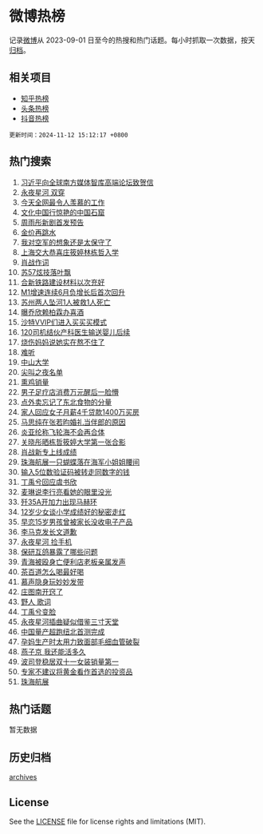 # 微博热榜

记录[微博](https://www.weibo.com)从 2023-09-01 日至今的热搜和热门话题。每小时抓取一次数据，按天[归档](archives)。

## 相关项目

- [知乎热榜](https://github.com/hotarchive/zhihu)
- [头条热榜](https://github.com/hotarchive/toutiao)
- [抖音热榜](https://github.com/hotarchive/douyin)


`更新时间：2024-11-12 15:12:17 +0800`

## 热门搜索

1. [习近平向全球南方媒体智库高端论坛致贺信](https://m.weibo.cn/search?containerid=100103type%3D1%26t%3D10%26q%3D%23%E4%B9%A0%E8%BF%91%E5%B9%B3%E5%90%91%E5%85%A8%E7%90%83%E5%8D%97%E6%96%B9%E5%AA%92%E4%BD%93%E6%99%BA%E5%BA%93%E9%AB%98%E7%AB%AF%E8%AE%BA%E5%9D%9B%E8%87%B4%E8%B4%BA%E4%BF%A1%23&stream_entry_id=51&isnewpage=1&extparam=seat%3D1%26q%3D%2523%25E4%25B9%25A0%25E8%25BF%2591%25E5%25B9%25B3%25E5%2590%2591%25E5%2585%25A8%25E7%2590%2583%25E5%258D%2597%25E6%2596%25B9%25E5%25AA%2592%25E4%25BD%2593%25E6%2599%25BA%25E5%25BA%2593%25E9%25AB%2598%25E7%25AB%25AF%25E8%25AE%25BA%25E5%259D%259B%25E8%2587%25B4%25E8%25B4%25BA%25E4%25BF%25A1%2523%26cate%3D10103%26dgr%3D0%26pos%3D0%26filter_type%3Drealtimehot%26stream_entry_id%3D51%26c_type%3D51%26display_time%3D1731395536%26pre_seqid%3D17313955363060191147277)
1. [永夜星河 双穿](https://m.weibo.cn/search?containerid=100103type%3D1%26t%3D10%26q%3D%E6%B0%B8%E5%A4%9C%E6%98%9F%E6%B2%B3+%E5%8F%8C%E7%A9%BF&stream_entry_id=31&isnewpage=1&extparam=seat%3D1%26realpos%3D1%26dgr%3D0%26filter_type%3Drealtimehot%26c_type%3D31%26flag%3D2%26cate%3D5001%26band_rank%3D1%26lcate%3D5001%26q%3D%25E6%25B0%25B8%25E5%25A4%259C%25E6%2598%259F%25E6%25B2%25B3%2520%25E5%258F%258C%25E7%25A9%25BF%26stream_entry_id%3D31%26pos%3D0%26display_time%3D1731395536%26pre_seqid%3D17313955363060191147277)
1. [今天全网最令人羡慕的工作](https://m.weibo.cn/search?containerid=100103type%3D1%26t%3D10%26q%3D%23%E4%BB%8A%E5%A4%A9%E5%85%A8%E7%BD%91%E6%9C%80%E4%BB%A4%E4%BA%BA%E7%BE%A1%E6%85%95%E7%9A%84%E5%B7%A5%E4%BD%9C%23&stream_entry_id=31&isnewpage=1&extparam=seat%3D1%26realpos%3D2%26dgr%3D0%26filter_type%3Drealtimehot%26c_type%3D31%26flag%3D0%26cate%3D5001%26band_rank%3D2%26lcate%3D5001%26q%3D%2523%25E4%25BB%258A%25E5%25A4%25A9%25E5%2585%25A8%25E7%25BD%2591%25E6%259C%2580%25E4%25BB%25A4%25E4%25BA%25BA%25E7%25BE%25A1%25E6%2585%2595%25E7%259A%2584%25E5%25B7%25A5%25E4%25BD%259C%2523%26stream_entry_id%3D31%26pos%3D1%26display_time%3D1731395536%26pre_seqid%3D17313955363060191147277)
1. [文化中国行惊艳的中国石窟](https://m.weibo.cn/search?containerid=100103type%3D1%26t%3D10%26q%3D%23%E6%96%87%E5%8C%96%E4%B8%AD%E5%9B%BD%E8%A1%8C%E6%83%8A%E8%89%B3%E7%9A%84%E4%B8%AD%E5%9B%BD%E7%9F%B3%E7%AA%9F%23&stream_entry_id=31&isnewpage=1&extparam=seat%3D1%26realpos%3D3%26dgr%3D0%26filter_type%3Drealtimehot%26c_type%3D31%26flag%3D0%26cate%3D5001%26band_rank%3D3%26lcate%3D5001%26q%3D%2523%25E6%2596%2587%25E5%258C%2596%25E4%25B8%25AD%25E5%259B%25BD%25E8%25A1%258C%25E6%2583%258A%25E8%2589%25B3%25E7%259A%2584%25E4%25B8%25AD%25E5%259B%25BD%25E7%259F%25B3%25E7%25AA%259F%2523%26stream_entry_id%3D31%26pos%3D2%26display_time%3D1731395536%26pre_seqid%3D17313955363060191147277)
1. [周雨彤新剧首发预告](https://m.weibo.cn/search?containerid=100103type%3D1%26t%3D10%26q%3D%E5%91%A8%E9%9B%A8%E5%BD%A4%E6%96%B0%E5%89%A7%E9%A6%96%E5%8F%91%E9%A2%84%E5%91%8A&stream_entry_id=31&isnewpage=1&extparam=seat%3D1%26realpos%3D4%26dgr%3D0%26filter_type%3Drealtimehot%26c_type%3D31%26flag%3D1%26cate%3D5001%26band_rank%3D4%26lcate%3D5001%26q%3D%25E5%2591%25A8%25E9%259B%25A8%25E5%25BD%25A4%25E6%2596%25B0%25E5%2589%25A7%25E9%25A6%2596%25E5%258F%2591%25E9%25A2%2584%25E5%2591%258A%26stream_entry_id%3D31%26pos%3D3%26display_time%3D1731395536%26pre_seqid%3D17313955363060191147277)
1. [金价再跳水](https://m.weibo.cn/search?containerid=100103type%3D1%26t%3D10%26q%3D%23%E9%87%91%E4%BB%B7%E5%86%8D%E8%B7%B3%E6%B0%B4%23&stream_entry_id=31&isnewpage=1&extparam=seat%3D1%26realpos%3D5%26dgr%3D0%26filter_type%3Drealtimehot%26c_type%3D31%26flag%3D0%26cate%3D5001%26band_rank%3D5%26lcate%3D5001%26q%3D%2523%25E9%2587%2591%25E4%25BB%25B7%25E5%2586%258D%25E8%25B7%25B3%25E6%25B0%25B4%2523%26stream_entry_id%3D31%26pos%3D4%26display_time%3D1731395536%26pre_seqid%3D17313955363060191147277)
1. [我对空军的想象还是太保守了](https://m.weibo.cn/search?containerid=100103type%3D1%26t%3D10%26q%3D%23%E6%88%91%E5%AF%B9%E7%A9%BA%E5%86%9B%E7%9A%84%E6%83%B3%E8%B1%A1%E8%BF%98%E6%98%AF%E5%A4%AA%E4%BF%9D%E5%AE%88%E4%BA%86%23&stream_entry_id=31&isnewpage=1&extparam=seat%3D1%26realpos%3D6%26dgr%3D0%26filter_type%3Drealtimehot%26c_type%3D31%26flag%3D1%26cate%3D5001%26band_rank%3D6%26lcate%3D5001%26q%3D%2523%25E6%2588%2591%25E5%25AF%25B9%25E7%25A9%25BA%25E5%2586%259B%25E7%259A%2584%25E6%2583%25B3%25E8%25B1%25A1%25E8%25BF%2598%25E6%2598%25AF%25E5%25A4%25AA%25E4%25BF%259D%25E5%25AE%2588%25E4%25BA%2586%2523%26stream_entry_id%3D31%26pos%3D5%26display_time%3D1731395536%26pre_seqid%3D17313955363060191147277)
1. [上海交大恭喜庄筱婷林栋哲入学](https://m.weibo.cn/search?containerid=100103type%3D1%26t%3D10%26q%3D%E4%B8%8A%E6%B5%B7%E4%BA%A4%E5%A4%A7%E6%81%AD%E5%96%9C%E5%BA%84%E7%AD%B1%E5%A9%B7%E6%9E%97%E6%A0%8B%E5%93%B2%E5%85%A5%E5%AD%A6&stream_entry_id=31&isnewpage=1&extparam=seat%3D1%26realpos%3D7%26dgr%3D0%26filter_type%3Drealtimehot%26c_type%3D31%26flag%3D2%26cate%3D5001%26band_rank%3D7%26lcate%3D5001%26q%3D%25E4%25B8%258A%25E6%25B5%25B7%25E4%25BA%25A4%25E5%25A4%25A7%25E6%2581%25AD%25E5%2596%259C%25E5%25BA%2584%25E7%25AD%25B1%25E5%25A9%25B7%25E6%259E%2597%25E6%25A0%258B%25E5%2593%25B2%25E5%2585%25A5%25E5%25AD%25A6%26stream_entry_id%3D31%26pos%3D6%26display_time%3D1731395536%26pre_seqid%3D17313955363060191147277)
1. [肖战作词](https://m.weibo.cn/search?containerid=100103type%3D1%26t%3D10%26q%3D%23%E8%82%96%E6%88%98%E4%BD%9C%E8%AF%8D%23&stream_entry_id=31&isnewpage=1&extparam=seat%3D1%26realpos%3D8%26dgr%3D0%26filter_type%3Drealtimehot%26c_type%3D31%26flag%3D16%26cate%3D5001%26band_rank%3D8%26lcate%3D5001%26q%3D%2523%25E8%2582%2596%25E6%2588%2598%25E4%25BD%259C%25E8%25AF%258D%2523%26stream_entry_id%3D31%26pos%3D7%26display_time%3D1731395536%26pre_seqid%3D17313955363060191147277)
1. [苏57炫技落叶飘](https://m.weibo.cn/search?containerid=100103type%3D1%26t%3D10%26q%3D%23%E8%8B%8F57%E7%82%AB%E6%8A%80%E8%90%BD%E5%8F%B6%E9%A3%98%23&stream_entry_id=31&isnewpage=1&extparam=seat%3D1%26realpos%3D9%26dgr%3D0%26filter_type%3Drealtimehot%26c_type%3D31%26flag%3D1%26cate%3D5001%26band_rank%3D9%26lcate%3D5001%26q%3D%2523%25E8%258B%258F57%25E7%2582%25AB%25E6%258A%2580%25E8%2590%25BD%25E5%258F%25B6%25E9%25A3%2598%2523%26stream_entry_id%3D31%26pos%3D8%26display_time%3D1731395536%26pre_seqid%3D17313955363060191147277)
1. [合新铁路建设材料以次充好](https://m.weibo.cn/search?containerid=100103type%3D1%26t%3D10%26q%3D%23%E5%90%88%E6%96%B0%E9%93%81%E8%B7%AF%E5%BB%BA%E8%AE%BE%E6%9D%90%E6%96%99%E4%BB%A5%E6%AC%A1%E5%85%85%E5%A5%BD%23&stream_entry_id=31&isnewpage=1&extparam=seat%3D1%26realpos%3D10%26dgr%3D0%26filter_type%3Drealtimehot%26c_type%3D31%26flag%3D1%26cate%3D5001%26band_rank%3D10%26lcate%3D5001%26q%3D%2523%25E5%2590%2588%25E6%2596%25B0%25E9%2593%2581%25E8%25B7%25AF%25E5%25BB%25BA%25E8%25AE%25BE%25E6%259D%2590%25E6%2596%2599%25E4%25BB%25A5%25E6%25AC%25A1%25E5%2585%2585%25E5%25A5%25BD%2523%26stream_entry_id%3D31%26pos%3D9%26display_time%3D1731395536%26pre_seqid%3D17313955363060191147277)
1. [M1增速连续6月负增长后首次回升](https://m.weibo.cn/search?containerid=100103type%3D1%26t%3D10%26q%3D%23M1%E5%A2%9E%E9%80%9F%E8%BF%9E%E7%BB%AD6%E6%9C%88%E8%B4%9F%E5%A2%9E%E9%95%BF%E5%90%8E%E9%A6%96%E6%AC%A1%E5%9B%9E%E5%8D%87%23&stream_entry_id=31&isnewpage=1&extparam=seat%3D1%26realpos%3D11%26dgr%3D0%26filter_type%3Drealtimehot%26c_type%3D31%26flag%3D1%26cate%3D5001%26band_rank%3D11%26lcate%3D5001%26q%3D%2523M1%25E5%25A2%259E%25E9%2580%259F%25E8%25BF%259E%25E7%25BB%25AD6%25E6%259C%2588%25E8%25B4%259F%25E5%25A2%259E%25E9%2595%25BF%25E5%2590%258E%25E9%25A6%2596%25E6%25AC%25A1%25E5%259B%259E%25E5%258D%2587%2523%26stream_entry_id%3D31%26pos%3D10%26display_time%3D1731395536%26pre_seqid%3D17313955363060191147277)
1. [苏州两人坠河1人被救1人死亡](https://m.weibo.cn/search?containerid=100103type%3D1%26t%3D10%26q%3D%23%E8%8B%8F%E5%B7%9E%E4%B8%A4%E4%BA%BA%E5%9D%A0%E6%B2%B31%E4%BA%BA%E8%A2%AB%E6%95%911%E4%BA%BA%E6%AD%BB%E4%BA%A1%23&stream_entry_id=31&isnewpage=1&extparam=seat%3D1%26realpos%3D12%26dgr%3D0%26filter_type%3Drealtimehot%26c_type%3D31%26flag%3D1%26cate%3D5001%26band_rank%3D12%26lcate%3D5001%26q%3D%2523%25E8%258B%258F%25E5%25B7%259E%25E4%25B8%25A4%25E4%25BA%25BA%25E5%259D%25A0%25E6%25B2%25B31%25E4%25BA%25BA%25E8%25A2%25AB%25E6%2595%25911%25E4%25BA%25BA%25E6%25AD%25BB%25E4%25BA%25A1%2523%26stream_entry_id%3D31%26pos%3D11%26display_time%3D1731395536%26pre_seqid%3D17313955363060191147277)
1. [曝乔欣赖柏霖办喜酒](https://m.weibo.cn/search?containerid=100103type%3D1%26t%3D10%26q%3D%23%E6%9B%9D%E4%B9%94%E6%AC%A3%E8%B5%96%E6%9F%8F%E9%9C%96%E5%8A%9E%E5%96%9C%E9%85%92%23&stream_entry_id=31&isnewpage=1&extparam=seat%3D1%26realpos%3D13%26dgr%3D0%26filter_type%3Drealtimehot%26c_type%3D31%26flag%3D1%26cate%3D5001%26band_rank%3D13%26lcate%3D5001%26q%3D%2523%25E6%259B%259D%25E4%25B9%2594%25E6%25AC%25A3%25E8%25B5%2596%25E6%259F%258F%25E9%259C%2596%25E5%258A%259E%25E5%2596%259C%25E9%2585%2592%2523%26stream_entry_id%3D31%26pos%3D12%26display_time%3D1731395536%26pre_seqid%3D17313955363060191147277)
1. [沙特VVIP们进入买买买模式](https://m.weibo.cn/search?containerid=100103type%3D1%26t%3D10%26q%3D%23%E6%B2%99%E7%89%B9VVIP%E4%BB%AC%E8%BF%9B%E5%85%A5%E4%B9%B0%E4%B9%B0%E4%B9%B0%E6%A8%A1%E5%BC%8F%23&stream_entry_id=31&isnewpage=1&extparam=seat%3D1%26realpos%3D14%26dgr%3D0%26filter_type%3Drealtimehot%26c_type%3D31%26flag%3D1%26cate%3D5001%26band_rank%3D14%26lcate%3D5001%26q%3D%2523%25E6%25B2%2599%25E7%2589%25B9VVIP%25E4%25BB%25AC%25E8%25BF%259B%25E5%2585%25A5%25E4%25B9%25B0%25E4%25B9%25B0%25E4%25B9%25B0%25E6%25A8%25A1%25E5%25BC%258F%2523%26stream_entry_id%3D31%26pos%3D13%26display_time%3D1731395536%26pre_seqid%3D17313955363060191147277)
1. [120司机结伙产科医生输送婴儿后续](https://m.weibo.cn/search?containerid=100103type%3D1%26t%3D10%26q%3D%23120%E5%8F%B8%E6%9C%BA%E7%BB%93%E4%BC%99%E4%BA%A7%E7%A7%91%E5%8C%BB%E7%94%9F%E8%BE%93%E9%80%81%E5%A9%B4%E5%84%BF%E5%90%8E%E7%BB%AD%23&stream_entry_id=31&isnewpage=1&extparam=seat%3D1%26realpos%3D15%26dgr%3D0%26filter_type%3Drealtimehot%26c_type%3D31%26flag%3D1%26cate%3D5001%26band_rank%3D15%26lcate%3D5001%26q%3D%2523120%25E5%258F%25B8%25E6%259C%25BA%25E7%25BB%2593%25E4%25BC%2599%25E4%25BA%25A7%25E7%25A7%2591%25E5%258C%25BB%25E7%2594%259F%25E8%25BE%2593%25E9%2580%2581%25E5%25A9%25B4%25E5%2584%25BF%25E5%2590%258E%25E7%25BB%25AD%2523%26stream_entry_id%3D31%26pos%3D14%26display_time%3D1731395536%26pre_seqid%3D17313955363060191147277)
1. [烧伤妈妈说她实在熬不住了](https://m.weibo.cn/search?containerid=100103type%3D1%26t%3D10%26q%3D%23%E7%83%A7%E4%BC%A4%E5%A6%88%E5%A6%88%E8%AF%B4%E5%A5%B9%E5%AE%9E%E5%9C%A8%E7%86%AC%E4%B8%8D%E4%BD%8F%E4%BA%86%23&stream_entry_id=31&isnewpage=1&extparam=seat%3D1%26realpos%3D16%26dgr%3D0%26filter_type%3Drealtimehot%26c_type%3D31%26flag%3D2%26cate%3D5001%26band_rank%3D16%26lcate%3D5001%26q%3D%2523%25E7%2583%25A7%25E4%25BC%25A4%25E5%25A6%2588%25E5%25A6%2588%25E8%25AF%25B4%25E5%25A5%25B9%25E5%25AE%259E%25E5%259C%25A8%25E7%2586%25AC%25E4%25B8%258D%25E4%25BD%258F%25E4%25BA%2586%2523%26stream_entry_id%3D31%26pos%3D15%26display_time%3D1731395536%26pre_seqid%3D17313955363060191147277)
1. [难听](https://m.weibo.cn/search?containerid=100103type%3D1%26t%3D10%26q%3D%E9%9A%BE%E5%90%AC&stream_entry_id=31&isnewpage=1&extparam=seat%3D1%26realpos%3D17%26dgr%3D0%26filter_type%3Drealtimehot%26c_type%3D31%26flag%3D2%26cate%3D5001%26band_rank%3D17%26lcate%3D5001%26q%3D%25E9%259A%25BE%25E5%2590%25AC%26stream_entry_id%3D31%26pos%3D16%26display_time%3D1731395536%26pre_seqid%3D17313955363060191147277)
1. [中山大学](https://m.weibo.cn/search?containerid=100103type%3D1%26t%3D10%26q%3D%E4%B8%AD%E5%B1%B1%E5%A4%A7%E5%AD%A6&stream_entry_id=31&isnewpage=1&extparam=seat%3D1%26realpos%3D18%26dgr%3D0%26filter_type%3Drealtimehot%26c_type%3D31%26flag%3D1%26cate%3D5001%26band_rank%3D18%26lcate%3D5001%26q%3D%25E4%25B8%25AD%25E5%25B1%25B1%25E5%25A4%25A7%25E5%25AD%25A6%26stream_entry_id%3D31%26pos%3D17%26display_time%3D1731395536%26pre_seqid%3D17313955363060191147277)
1. [尖叫之夜名单](https://m.weibo.cn/search?containerid=100103type%3D1%26t%3D10%26q%3D%E5%B0%96%E5%8F%AB%E4%B9%8B%E5%A4%9C%E5%90%8D%E5%8D%95&stream_entry_id=31&isnewpage=1&extparam=seat%3D1%26realpos%3D19%26dgr%3D0%26filter_type%3Drealtimehot%26c_type%3D31%26flag%3D1%26cate%3D5001%26band_rank%3D19%26lcate%3D5001%26q%3D%25E5%25B0%2596%25E5%258F%25AB%25E4%25B9%258B%25E5%25A4%259C%25E5%2590%258D%25E5%258D%2595%26stream_entry_id%3D31%26pos%3D18%26display_time%3D1731395536%26pre_seqid%3D17313955363060191147277)
1. [熏鸡销量](https://m.weibo.cn/search?containerid=100103type%3D1%26t%3D10%26q%3D%E7%86%8F%E9%B8%A1%E9%94%80%E9%87%8F&stream_entry_id=31&isnewpage=1&extparam=seat%3D1%26realpos%3D20%26dgr%3D0%26filter_type%3Drealtimehot%26c_type%3D31%26flag%3D0%26cate%3D5001%26band_rank%3D20%26lcate%3D5001%26q%3D%25E7%2586%258F%25E9%25B8%25A1%25E9%2594%2580%25E9%2587%258F%26stream_entry_id%3D31%26pos%3D19%26display_time%3D1731395536%26pre_seqid%3D17313955363060191147277)
1. [男子足疗店消费万元醒后一脸懵](https://m.weibo.cn/search?containerid=100103type%3D1%26t%3D10%26q%3D%23%E7%94%B7%E5%AD%90%E8%B6%B3%E7%96%97%E5%BA%97%E6%B6%88%E8%B4%B9%E4%B8%87%E5%85%83%E9%86%92%E5%90%8E%E4%B8%80%E8%84%B8%E6%87%B5%23&stream_entry_id=31&isnewpage=1&extparam=seat%3D1%26realpos%3D21%26dgr%3D0%26filter_type%3Drealtimehot%26c_type%3D31%26flag%3D1%26cate%3D5001%26band_rank%3D21%26lcate%3D5001%26q%3D%2523%25E7%2594%25B7%25E5%25AD%2590%25E8%25B6%25B3%25E7%2596%2597%25E5%25BA%2597%25E6%25B6%2588%25E8%25B4%25B9%25E4%25B8%2587%25E5%2585%2583%25E9%2586%2592%25E5%2590%258E%25E4%25B8%2580%25E8%2584%25B8%25E6%2587%25B5%2523%26stream_entry_id%3D31%26pos%3D20%26display_time%3D1731395536%26pre_seqid%3D17313955363060191147277)
1. [点外卖忘记了东北食物的分量](https://m.weibo.cn/search?containerid=100103type%3D1%26t%3D10%26q%3D%E7%82%B9%E5%A4%96%E5%8D%96%E5%BF%98%E8%AE%B0%E4%BA%86%E4%B8%9C%E5%8C%97%E9%A3%9F%E7%89%A9%E7%9A%84%E5%88%86%E9%87%8F&stream_entry_id=31&isnewpage=1&extparam=seat%3D1%26realpos%3D22%26dgr%3D0%26filter_type%3Drealtimehot%26c_type%3D31%26flag%3D0%26cate%3D5001%26band_rank%3D22%26lcate%3D5001%26q%3D%25E7%2582%25B9%25E5%25A4%2596%25E5%258D%2596%25E5%25BF%2598%25E8%25AE%25B0%25E4%25BA%2586%25E4%25B8%259C%25E5%258C%2597%25E9%25A3%259F%25E7%2589%25A9%25E7%259A%2584%25E5%2588%2586%25E9%2587%258F%26stream_entry_id%3D31%26pos%3D21%26display_time%3D1731395536%26pre_seqid%3D17313955363060191147277)
1. [家人回应女子月薪4千贷款1400万买房](https://m.weibo.cn/search?containerid=100103type%3D1%26t%3D10%26q%3D%23%E5%AE%B6%E4%BA%BA%E5%9B%9E%E5%BA%94%E5%A5%B3%E5%AD%90%E6%9C%88%E8%96%AA4%E5%8D%83%E8%B4%B7%E6%AC%BE1400%E4%B8%87%E4%B9%B0%E6%88%BF%23&stream_entry_id=31&isnewpage=1&extparam=seat%3D1%26realpos%3D23%26dgr%3D0%26filter_type%3Drealtimehot%26c_type%3D31%26flag%3D0%26cate%3D5001%26band_rank%3D23%26lcate%3D5001%26q%3D%2523%25E5%25AE%25B6%25E4%25BA%25BA%25E5%259B%259E%25E5%25BA%2594%25E5%25A5%25B3%25E5%25AD%2590%25E6%259C%2588%25E8%2596%25AA4%25E5%258D%2583%25E8%25B4%25B7%25E6%25AC%25BE1400%25E4%25B8%2587%25E4%25B9%25B0%25E6%2588%25BF%2523%26stream_entry_id%3D31%26pos%3D22%26display_time%3D1731395536%26pre_seqid%3D17313955363060191147277)
1. [马思纯在张若昀婚礼当伴郎的原因](https://m.weibo.cn/search?containerid=100103type%3D1%26t%3D10%26q%3D%E9%A9%AC%E6%80%9D%E7%BA%AF%E5%9C%A8%E5%BC%A0%E8%8B%A5%E6%98%80%E5%A9%9A%E7%A4%BC%E5%BD%93%E4%BC%B4%E9%83%8E%E7%9A%84%E5%8E%9F%E5%9B%A0&stream_entry_id=31&isnewpage=1&extparam=seat%3D1%26realpos%3D24%26dgr%3D0%26filter_type%3Drealtimehot%26c_type%3D31%26flag%3D2%26cate%3D5001%26band_rank%3D24%26lcate%3D5001%26q%3D%25E9%25A9%25AC%25E6%2580%259D%25E7%25BA%25AF%25E5%259C%25A8%25E5%25BC%25A0%25E8%258B%25A5%25E6%2598%2580%25E5%25A9%259A%25E7%25A4%25BC%25E5%25BD%2593%25E4%25BC%25B4%25E9%2583%258E%25E7%259A%2584%25E5%258E%259F%25E5%259B%25A0%26stream_entry_id%3D31%26pos%3D23%26display_time%3D1731395536%26pre_seqid%3D17313955363060191147277)
1. [炎亚纶称飞轮海不会再合体](https://m.weibo.cn/search?containerid=100103type%3D1%26t%3D10%26q%3D%23%E7%82%8E%E4%BA%9A%E7%BA%B6%E7%A7%B0%E9%A3%9E%E8%BD%AE%E6%B5%B7%E4%B8%8D%E4%BC%9A%E5%86%8D%E5%90%88%E4%BD%93%23&stream_entry_id=31&isnewpage=1&extparam=seat%3D1%26realpos%3D25%26dgr%3D0%26filter_type%3Drealtimehot%26c_type%3D31%26flag%3D0%26cate%3D5001%26band_rank%3D25%26lcate%3D5001%26q%3D%2523%25E7%2582%258E%25E4%25BA%259A%25E7%25BA%25B6%25E7%25A7%25B0%25E9%25A3%259E%25E8%25BD%25AE%25E6%25B5%25B7%25E4%25B8%258D%25E4%25BC%259A%25E5%2586%258D%25E5%2590%2588%25E4%25BD%2593%2523%26stream_entry_id%3D31%26pos%3D24%26display_time%3D1731395536%26pre_seqid%3D17313955363060191147277)
1. [关晓彤晒栋哲筱婷大学第一张合影](https://m.weibo.cn/search?containerid=100103type%3D1%26t%3D10%26q%3D%23%E5%85%B3%E6%99%93%E5%BD%A4%E6%99%92%E6%A0%8B%E5%93%B2%E7%AD%B1%E5%A9%B7%E5%A4%A7%E5%AD%A6%E7%AC%AC%E4%B8%80%E5%BC%A0%E5%90%88%E5%BD%B1%23&stream_entry_id=31&isnewpage=1&extparam=seat%3D1%26realpos%3D26%26dgr%3D0%26filter_type%3Drealtimehot%26c_type%3D31%26flag%3D1%26cate%3D5001%26band_rank%3D26%26lcate%3D5001%26q%3D%2523%25E5%2585%25B3%25E6%2599%2593%25E5%25BD%25A4%25E6%2599%2592%25E6%25A0%258B%25E5%2593%25B2%25E7%25AD%25B1%25E5%25A9%25B7%25E5%25A4%25A7%25E5%25AD%25A6%25E7%25AC%25AC%25E4%25B8%2580%25E5%25BC%25A0%25E5%2590%2588%25E5%25BD%25B1%2523%26stream_entry_id%3D31%26pos%3D25%26display_time%3D1731395536%26pre_seqid%3D17313955363060191147277)
1. [肖战新专上线成绩](https://m.weibo.cn/search?containerid=100103type%3D1%26t%3D10%26q%3D%23%E8%82%96%E6%88%98%E6%96%B0%E4%B8%93%E4%B8%8A%E7%BA%BF%E6%88%90%E7%BB%A9%23&stream_entry_id=31&isnewpage=1&extparam=seat%3D1%26realpos%3D27%26dgr%3D0%26filter_type%3Drealtimehot%26c_type%3D31%26flag%3D1%26cate%3D5001%26band_rank%3D27%26lcate%3D5001%26q%3D%2523%25E8%2582%2596%25E6%2588%2598%25E6%2596%25B0%25E4%25B8%2593%25E4%25B8%258A%25E7%25BA%25BF%25E6%2588%2590%25E7%25BB%25A9%2523%26stream_entry_id%3D31%26pos%3D26%26display_time%3D1731395536%26pre_seqid%3D17313955363060191147277)
1. [珠海航展一只蝴蝶落在海军小姐姐腰间](https://m.weibo.cn/search?containerid=100103type%3D1%26t%3D10%26q%3D%23%E7%8F%A0%E6%B5%B7%E8%88%AA%E5%B1%95%E4%B8%80%E5%8F%AA%E8%9D%B4%E8%9D%B6%E8%90%BD%E5%9C%A8%E6%B5%B7%E5%86%9B%E5%B0%8F%E5%A7%90%E5%A7%90%E8%85%B0%E9%97%B4%23&stream_entry_id=31&isnewpage=1&extparam=seat%3D1%26realpos%3D28%26dgr%3D0%26filter_type%3Drealtimehot%26c_type%3D31%26flag%3D0%26cate%3D5001%26band_rank%3D28%26lcate%3D5001%26q%3D%2523%25E7%258F%25A0%25E6%25B5%25B7%25E8%2588%25AA%25E5%25B1%2595%25E4%25B8%2580%25E5%258F%25AA%25E8%259D%25B4%25E8%259D%25B6%25E8%2590%25BD%25E5%259C%25A8%25E6%25B5%25B7%25E5%2586%259B%25E5%25B0%258F%25E5%25A7%2590%25E5%25A7%2590%25E8%2585%25B0%25E9%2597%25B4%2523%26stream_entry_id%3D31%26pos%3D27%26display_time%3D1731395536%26pre_seqid%3D17313955363060191147277)
1. [输入5位数验证码被转走同数字的钱](https://m.weibo.cn/search?containerid=100103type%3D1%26t%3D10%26q%3D%23%E8%BE%93%E5%85%A55%E4%BD%8D%E6%95%B0%E9%AA%8C%E8%AF%81%E7%A0%81%E8%A2%AB%E8%BD%AC%E8%B5%B0%E5%90%8C%E6%95%B0%E5%AD%97%E7%9A%84%E9%92%B1%23&stream_entry_id=31&isnewpage=1&extparam=seat%3D1%26realpos%3D29%26dgr%3D0%26filter_type%3Drealtimehot%26c_type%3D31%26flag%3D0%26cate%3D5001%26band_rank%3D29%26lcate%3D5001%26q%3D%2523%25E8%25BE%2593%25E5%2585%25A55%25E4%25BD%258D%25E6%2595%25B0%25E9%25AA%258C%25E8%25AF%2581%25E7%25A0%2581%25E8%25A2%25AB%25E8%25BD%25AC%25E8%25B5%25B0%25E5%2590%258C%25E6%2595%25B0%25E5%25AD%2597%25E7%259A%2584%25E9%2592%25B1%2523%26stream_entry_id%3D31%26pos%3D28%26display_time%3D1731395536%26pre_seqid%3D17313955363060191147277)
1. [丁禹兮回应虞书欣](https://m.weibo.cn/search?containerid=100103type%3D1%26t%3D10%26q%3D%23%E4%B8%81%E7%A6%B9%E5%85%AE%E5%9B%9E%E5%BA%94%E8%99%9E%E4%B9%A6%E6%AC%A3%23&stream_entry_id=31&isnewpage=1&extparam=seat%3D1%26realpos%3D30%26dgr%3D0%26filter_type%3Drealtimehot%26c_type%3D31%26flag%3D1%26cate%3D5001%26band_rank%3D30%26lcate%3D5001%26q%3D%2523%25E4%25B8%2581%25E7%25A6%25B9%25E5%2585%25AE%25E5%259B%259E%25E5%25BA%2594%25E8%2599%259E%25E4%25B9%25A6%25E6%25AC%25A3%2523%26stream_entry_id%3D31%26pos%3D29%26display_time%3D1731395536%26pre_seqid%3D17313955363060191147277)
1. [麦琳说李行亮看她的眼里没光](https://m.weibo.cn/search?containerid=100103type%3D1%26t%3D10%26q%3D%23%E9%BA%A6%E7%90%B3%E8%AF%B4%E6%9D%8E%E8%A1%8C%E4%BA%AE%E7%9C%8B%E5%A5%B9%E7%9A%84%E7%9C%BC%E9%87%8C%E6%B2%A1%E5%85%89%23&stream_entry_id=31&isnewpage=1&extparam=seat%3D1%26realpos%3D31%26dgr%3D0%26filter_type%3Drealtimehot%26c_type%3D31%26flag%3D1%26cate%3D5001%26band_rank%3D31%26lcate%3D5001%26q%3D%2523%25E9%25BA%25A6%25E7%2590%25B3%25E8%25AF%25B4%25E6%259D%258E%25E8%25A1%258C%25E4%25BA%25AE%25E7%259C%258B%25E5%25A5%25B9%25E7%259A%2584%25E7%259C%25BC%25E9%2587%258C%25E6%25B2%25A1%25E5%2585%2589%2523%26stream_entry_id%3D31%26pos%3D30%26display_time%3D1731395536%26pre_seqid%3D17313955363060191147277)
1. [歼35A开加力出现马赫环](https://m.weibo.cn/search?containerid=100103type%3D1%26t%3D10%26q%3D%23%E6%AD%BC35A%E5%BC%80%E5%8A%A0%E5%8A%9B%E5%87%BA%E7%8E%B0%E9%A9%AC%E8%B5%AB%E7%8E%AF%23&stream_entry_id=31&isnewpage=1&extparam=seat%3D1%26realpos%3D32%26dgr%3D0%26filter_type%3Drealtimehot%26c_type%3D31%26flag%3D0%26cate%3D5001%26band_rank%3D32%26lcate%3D5001%26q%3D%2523%25E6%25AD%25BC35A%25E5%25BC%2580%25E5%258A%25A0%25E5%258A%259B%25E5%2587%25BA%25E7%258E%25B0%25E9%25A9%25AC%25E8%25B5%25AB%25E7%258E%25AF%2523%26stream_entry_id%3D31%26pos%3D31%26display_time%3D1731395536%26pre_seqid%3D17313955363060191147277)
1. [12岁少女谈小学成绩好的秘密走红](https://m.weibo.cn/search?containerid=100103type%3D1%26t%3D10%26q%3D%2312%E5%B2%81%E5%B0%91%E5%A5%B3%E8%B0%88%E5%B0%8F%E5%AD%A6%E6%88%90%E7%BB%A9%E5%A5%BD%E7%9A%84%E7%A7%98%E5%AF%86%E8%B5%B0%E7%BA%A2%23&stream_entry_id=31&isnewpage=1&extparam=seat%3D1%26realpos%3D33%26dgr%3D0%26filter_type%3Drealtimehot%26c_type%3D31%26flag%3D0%26cate%3D5001%26band_rank%3D33%26lcate%3D5001%26q%3D%252312%25E5%25B2%2581%25E5%25B0%2591%25E5%25A5%25B3%25E8%25B0%2588%25E5%25B0%258F%25E5%25AD%25A6%25E6%2588%2590%25E7%25BB%25A9%25E5%25A5%25BD%25E7%259A%2584%25E7%25A7%2598%25E5%25AF%2586%25E8%25B5%25B0%25E7%25BA%25A2%2523%26stream_entry_id%3D31%26pos%3D32%26display_time%3D1731395536%26pre_seqid%3D17313955363060191147277)
1. [早恋15岁男孩曾被家长没收电子产品](https://m.weibo.cn/search?containerid=100103type%3D1%26t%3D10%26q%3D%23%E6%97%A9%E6%81%8B15%E5%B2%81%E7%94%B7%E5%AD%A9%E6%9B%BE%E8%A2%AB%E5%AE%B6%E9%95%BF%E6%B2%A1%E6%94%B6%E7%94%B5%E5%AD%90%E4%BA%A7%E5%93%81%23&stream_entry_id=31&isnewpage=1&extparam=seat%3D1%26realpos%3D34%26dgr%3D0%26filter_type%3Drealtimehot%26c_type%3D31%26flag%3D0%26cate%3D5001%26band_rank%3D34%26lcate%3D5001%26q%3D%2523%25E6%2597%25A9%25E6%2581%258B15%25E5%25B2%2581%25E7%2594%25B7%25E5%25AD%25A9%25E6%259B%25BE%25E8%25A2%25AB%25E5%25AE%25B6%25E9%2595%25BF%25E6%25B2%25A1%25E6%2594%25B6%25E7%2594%25B5%25E5%25AD%2590%25E4%25BA%25A7%25E5%2593%2581%2523%26stream_entry_id%3D31%26pos%3D33%26display_time%3D1731395536%26pre_seqid%3D17313955363060191147277)
1. [李马克发长文道歉](https://m.weibo.cn/search?containerid=100103type%3D1%26t%3D10%26q%3D%23%E6%9D%8E%E9%A9%AC%E5%85%8B%E5%8F%91%E9%95%BF%E6%96%87%E9%81%93%E6%AD%89%23&stream_entry_id=31&isnewpage=1&extparam=seat%3D1%26realpos%3D35%26dgr%3D0%26filter_type%3Drealtimehot%26c_type%3D31%26flag%3D0%26cate%3D5001%26band_rank%3D35%26lcate%3D5001%26q%3D%2523%25E6%259D%258E%25E9%25A9%25AC%25E5%2585%258B%25E5%258F%2591%25E9%2595%25BF%25E6%2596%2587%25E9%2581%2593%25E6%25AD%2589%2523%26stream_entry_id%3D31%26pos%3D34%26display_time%3D1731395536%26pre_seqid%3D17313955363060191147277)
1. [永夜星河 捡手机](https://m.weibo.cn/search?containerid=100103type%3D1%26t%3D10%26q%3D%E6%B0%B8%E5%A4%9C%E6%98%9F%E6%B2%B3+%E6%8D%A1%E6%89%8B%E6%9C%BA&stream_entry_id=31&isnewpage=1&extparam=seat%3D1%26realpos%3D36%26dgr%3D0%26filter_type%3Drealtimehot%26c_type%3D31%26flag%3D1%26cate%3D5001%26band_rank%3D36%26lcate%3D5001%26q%3D%25E6%25B0%25B8%25E5%25A4%259C%25E6%2598%259F%25E6%25B2%25B3%2520%25E6%258D%25A1%25E6%2589%258B%25E6%259C%25BA%26stream_entry_id%3D31%26pos%3D35%26display_time%3D1731395536%26pre_seqid%3D17313955363060191147277)
1. [保研互鸽暴露了哪些问题](https://m.weibo.cn/search?containerid=100103type%3D1%26t%3D10%26q%3D%23%E4%BF%9D%E7%A0%94%E4%BA%92%E9%B8%BD%E6%9A%B4%E9%9C%B2%E4%BA%86%E5%93%AA%E4%BA%9B%E9%97%AE%E9%A2%98%23&stream_entry_id=31&isnewpage=1&extparam=seat%3D1%26realpos%3D37%26dgr%3D0%26filter_type%3Drealtimehot%26c_type%3D31%26flag%3D1%26cate%3D5001%26band_rank%3D37%26lcate%3D5001%26q%3D%2523%25E4%25BF%259D%25E7%25A0%2594%25E4%25BA%2592%25E9%25B8%25BD%25E6%259A%25B4%25E9%259C%25B2%25E4%25BA%2586%25E5%2593%25AA%25E4%25BA%259B%25E9%2597%25AE%25E9%25A2%2598%2523%26stream_entry_id%3D31%26pos%3D36%26display_time%3D1731395536%26pre_seqid%3D17313955363060191147277)
1. [青海被殴身亡便利店老板亲属发声](https://m.weibo.cn/search?containerid=100103type%3D1%26t%3D10%26q%3D%23%E9%9D%92%E6%B5%B7%E8%A2%AB%E6%AE%B4%E8%BA%AB%E4%BA%A1%E4%BE%BF%E5%88%A9%E5%BA%97%E8%80%81%E6%9D%BF%E4%BA%B2%E5%B1%9E%E5%8F%91%E5%A3%B0%23&stream_entry_id=31&isnewpage=1&extparam=seat%3D1%26realpos%3D38%26dgr%3D0%26filter_type%3Drealtimehot%26c_type%3D31%26flag%3D0%26cate%3D5001%26band_rank%3D38%26lcate%3D5001%26q%3D%2523%25E9%259D%2592%25E6%25B5%25B7%25E8%25A2%25AB%25E6%25AE%25B4%25E8%25BA%25AB%25E4%25BA%25A1%25E4%25BE%25BF%25E5%2588%25A9%25E5%25BA%2597%25E8%2580%2581%25E6%259D%25BF%25E4%25BA%25B2%25E5%25B1%259E%25E5%258F%2591%25E5%25A3%25B0%2523%26stream_entry_id%3D31%26pos%3D37%26display_time%3D1731395536%26pre_seqid%3D17313955363060191147277)
1. [茶百道怎么喝最好喝](https://m.weibo.cn/search?containerid=100103type%3D1%26t%3D10%26q%3D%23%E8%8C%B6%E7%99%BE%E9%81%93%E6%80%8E%E4%B9%88%E5%96%9D%E6%9C%80%E5%A5%BD%E5%96%9D%23&stream_entry_id=31&isnewpage=1&extparam=seat%3D1%26adid%3D263843%26realpos%3D39%26dgr%3D0%26filter_type%3Drealtimehot%26c_type%3D31%26flag%3D0%26cate%3D5001%26band_rank%3D39%26lcate%3D5001%26q%3D%2523%25E8%258C%25B6%25E7%2599%25BE%25E9%2581%2593%25E6%2580%258E%25E4%25B9%2588%25E5%2596%259D%25E6%259C%2580%25E5%25A5%25BD%25E5%2596%259D%2523%26stream_entry_id%3D31%26pos%3D38%26display_time%3D1731395536%26pre_seqid%3D17313955363060191147277)
1. [慕声隐身玩妙妙发带](https://m.weibo.cn/search?containerid=100103type%3D1%26t%3D10%26q%3D%23%E6%85%95%E5%A3%B0%E9%9A%90%E8%BA%AB%E7%8E%A9%E5%A6%99%E5%A6%99%E5%8F%91%E5%B8%A6%23&stream_entry_id=31&isnewpage=1&extparam=seat%3D1%26realpos%3D40%26dgr%3D0%26filter_type%3Drealtimehot%26c_type%3D31%26flag%3D1%26cate%3D5001%26band_rank%3D40%26lcate%3D5001%26q%3D%2523%25E6%2585%2595%25E5%25A3%25B0%25E9%259A%2590%25E8%25BA%25AB%25E7%258E%25A9%25E5%25A6%2599%25E5%25A6%2599%25E5%258F%2591%25E5%25B8%25A6%2523%26stream_entry_id%3D31%26pos%3D39%26display_time%3D1731395536%26pre_seqid%3D17313955363060191147277)
1. [庄图南开窍了](https://m.weibo.cn/search?containerid=100103type%3D1%26t%3D10%26q%3D%E5%BA%84%E5%9B%BE%E5%8D%97%E5%BC%80%E7%AA%8D%E4%BA%86&stream_entry_id=31&isnewpage=1&extparam=seat%3D1%26realpos%3D41%26dgr%3D0%26filter_type%3Drealtimehot%26c_type%3D31%26flag%3D0%26cate%3D5001%26band_rank%3D41%26lcate%3D5001%26q%3D%25E5%25BA%2584%25E5%259B%25BE%25E5%258D%2597%25E5%25BC%2580%25E7%25AA%258D%25E4%25BA%2586%26stream_entry_id%3D31%26pos%3D40%26display_time%3D1731395536%26pre_seqid%3D17313955363060191147277)
1. [野人 歌词](https://m.weibo.cn/search?containerid=100103type%3D1%26t%3D10%26q%3D%E9%87%8E%E4%BA%BA+%E6%AD%8C%E8%AF%8D&stream_entry_id=31&isnewpage=1&extparam=seat%3D1%26realpos%3D42%26dgr%3D0%26filter_type%3Drealtimehot%26c_type%3D31%26flag%3D0%26cate%3D5001%26band_rank%3D42%26lcate%3D5001%26q%3D%25E9%2587%258E%25E4%25BA%25BA%2520%25E6%25AD%258C%25E8%25AF%258D%26stream_entry_id%3D31%26pos%3D41%26display_time%3D1731395536%26pre_seqid%3D17313955363060191147277)
1. [丁禹兮变脸](https://m.weibo.cn/search?containerid=100103type%3D1%26t%3D10%26q%3D%23%E4%B8%81%E7%A6%B9%E5%85%AE%E5%8F%98%E8%84%B8%23&stream_entry_id=31&isnewpage=1&extparam=seat%3D1%26realpos%3D43%26dgr%3D0%26filter_type%3Drealtimehot%26c_type%3D31%26flag%3D0%26cate%3D5001%26band_rank%3D43%26lcate%3D5001%26q%3D%2523%25E4%25B8%2581%25E7%25A6%25B9%25E5%2585%25AE%25E5%258F%2598%25E8%2584%25B8%2523%26stream_entry_id%3D31%26pos%3D42%26display_time%3D1731395536%26pre_seqid%3D17313955363060191147277)
1. [永夜星河插曲疑似借鉴三寸天堂](https://m.weibo.cn/search?containerid=100103type%3D1%26t%3D10%26q%3D%23%E6%B0%B8%E5%A4%9C%E6%98%9F%E6%B2%B3%E6%8F%92%E6%9B%B2%E7%96%91%E4%BC%BC%E5%80%9F%E9%89%B4%E4%B8%89%E5%AF%B8%E5%A4%A9%E5%A0%82%23&stream_entry_id=31&isnewpage=1&extparam=seat%3D1%26realpos%3D44%26dgr%3D0%26filter_type%3Drealtimehot%26c_type%3D31%26flag%3D0%26cate%3D5001%26band_rank%3D44%26lcate%3D5001%26q%3D%2523%25E6%25B0%25B8%25E5%25A4%259C%25E6%2598%259F%25E6%25B2%25B3%25E6%258F%2592%25E6%259B%25B2%25E7%2596%2591%25E4%25BC%25BC%25E5%2580%259F%25E9%2589%25B4%25E4%25B8%2589%25E5%25AF%25B8%25E5%25A4%25A9%25E5%25A0%2582%2523%26stream_entry_id%3D31%26pos%3D43%26display_time%3D1731395536%26pre_seqid%3D17313955363060191147277)
1. [中国量产超跑纽北首测完成](https://m.weibo.cn/search?containerid=100103type%3D1%26t%3D10%26q%3D%23%E4%B8%AD%E5%9B%BD%E9%87%8F%E4%BA%A7%E8%B6%85%E8%B7%91%E7%BA%BD%E5%8C%97%E9%A6%96%E6%B5%8B%E5%AE%8C%E6%88%90%23&stream_entry_id=31&isnewpage=1&extparam=seat%3D1%26realpos%3D45%26dgr%3D0%26filter_type%3Drealtimehot%26c_type%3D31%26flag%3D1%26cate%3D5001%26band_rank%3D45%26lcate%3D5001%26q%3D%2523%25E4%25B8%25AD%25E5%259B%25BD%25E9%2587%258F%25E4%25BA%25A7%25E8%25B6%2585%25E8%25B7%2591%25E7%25BA%25BD%25E5%258C%2597%25E9%25A6%2596%25E6%25B5%258B%25E5%25AE%258C%25E6%2588%2590%2523%26stream_entry_id%3D31%26pos%3D44%26display_time%3D1731395536%26pre_seqid%3D17313955363060191147277)
1. [孕妈生产时太用力致面部毛细血管破裂](https://m.weibo.cn/search?containerid=100103type%3D1%26t%3D10%26q%3D%23%E5%AD%95%E5%A6%88%E7%94%9F%E4%BA%A7%E6%97%B6%E5%A4%AA%E7%94%A8%E5%8A%9B%E8%87%B4%E9%9D%A2%E9%83%A8%E6%AF%9B%E7%BB%86%E8%A1%80%E7%AE%A1%E7%A0%B4%E8%A3%82%23&stream_entry_id=31&isnewpage=1&extparam=seat%3D1%26realpos%3D46%26dgr%3D0%26filter_type%3Drealtimehot%26c_type%3D31%26flag%3D0%26cate%3D5001%26band_rank%3D46%26lcate%3D5001%26q%3D%2523%25E5%25AD%2595%25E5%25A6%2588%25E7%2594%259F%25E4%25BA%25A7%25E6%2597%25B6%25E5%25A4%25AA%25E7%2594%25A8%25E5%258A%259B%25E8%2587%25B4%25E9%259D%25A2%25E9%2583%25A8%25E6%25AF%259B%25E7%25BB%2586%25E8%25A1%2580%25E7%25AE%25A1%25E7%25A0%25B4%25E8%25A3%2582%2523%26stream_entry_id%3D31%26pos%3D45%26display_time%3D1731395536%26pre_seqid%3D17313955363060191147277)
1. [燕子京 我还能活多久](https://m.weibo.cn/search?containerid=100103type%3D1%26t%3D10%26q%3D%E7%87%95%E5%AD%90%E4%BA%AC+%E6%88%91%E8%BF%98%E8%83%BD%E6%B4%BB%E5%A4%9A%E4%B9%85&stream_entry_id=31&isnewpage=1&extparam=seat%3D1%26realpos%3D47%26dgr%3D0%26filter_type%3Drealtimehot%26c_type%3D31%26flag%3D1%26cate%3D5001%26band_rank%3D47%26lcate%3D5001%26q%3D%25E7%2587%2595%25E5%25AD%2590%25E4%25BA%25AC%2520%25E6%2588%2591%25E8%25BF%2598%25E8%2583%25BD%25E6%25B4%25BB%25E5%25A4%259A%25E4%25B9%2585%26stream_entry_id%3D31%26pos%3D46%26display_time%3D1731395536%26pre_seqid%3D17313955363060191147277)
1. [波司登稳居双十一女装销量第一](https://m.weibo.cn/search?containerid=100103type%3D1%26t%3D10%26q%3D%23%E6%B3%A2%E5%8F%B8%E7%99%BB%E7%A8%B3%E5%B1%85%E5%8F%8C%E5%8D%81%E4%B8%80%E5%A5%B3%E8%A3%85%E9%94%80%E9%87%8F%E7%AC%AC%E4%B8%80%23&stream_entry_id=31&isnewpage=1&extparam=seat%3D1%26adid%3D263837%26realpos%3D48%26dgr%3D0%26filter_type%3Drealtimehot%26c_type%3D31%26flag%3D0%26cate%3D5001%26band_rank%3D48%26lcate%3D5001%26q%3D%2523%25E6%25B3%25A2%25E5%258F%25B8%25E7%2599%25BB%25E7%25A8%25B3%25E5%25B1%2585%25E5%258F%258C%25E5%258D%2581%25E4%25B8%2580%25E5%25A5%25B3%25E8%25A3%2585%25E9%2594%2580%25E9%2587%258F%25E7%25AC%25AC%25E4%25B8%2580%2523%26stream_entry_id%3D31%26pos%3D47%26display_time%3D1731395536%26pre_seqid%3D17313955363060191147277)
1. [专家不建议将黄金看作首选的投资品](https://m.weibo.cn/search?containerid=100103type%3D1%26t%3D10%26q%3D%23%E4%B8%93%E5%AE%B6%E4%B8%8D%E5%BB%BA%E8%AE%AE%E5%B0%86%E9%BB%84%E9%87%91%E7%9C%8B%E4%BD%9C%E9%A6%96%E9%80%89%E7%9A%84%E6%8A%95%E8%B5%84%E5%93%81%23&stream_entry_id=31&isnewpage=1&extparam=seat%3D1%26realpos%3D49%26dgr%3D0%26filter_type%3Drealtimehot%26c_type%3D31%26flag%3D1%26cate%3D5001%26band_rank%3D49%26lcate%3D5001%26q%3D%2523%25E4%25B8%2593%25E5%25AE%25B6%25E4%25B8%258D%25E5%25BB%25BA%25E8%25AE%25AE%25E5%25B0%2586%25E9%25BB%2584%25E9%2587%2591%25E7%259C%258B%25E4%25BD%259C%25E9%25A6%2596%25E9%2580%2589%25E7%259A%2584%25E6%258A%2595%25E8%25B5%2584%25E5%2593%2581%2523%26stream_entry_id%3D31%26pos%3D48%26display_time%3D1731395536%26pre_seqid%3D17313955363060191147277)
1. [珠海航展](https://m.weibo.cn/search?containerid=100103type%3D1%26t%3D10%26q%3D%23%E7%8F%A0%E6%B5%B7%E8%88%AA%E5%B1%95%23&stream_entry_id=31&isnewpage=1&extparam=seat%3D1%26realpos%3D50%26dgr%3D0%26filter_type%3Drealtimehot%26c_type%3D31%26flag%3D0%26cate%3D5001%26band_rank%3D50%26lcate%3D5001%26q%3D%2523%25E7%258F%25A0%25E6%25B5%25B7%25E8%2588%25AA%25E5%25B1%2595%2523%26stream_entry_id%3D31%26pos%3D49%26display_time%3D1731395536%26pre_seqid%3D17313955363060191147277)

## 热门话题

暂无数据

## 历史归档

[archives](archives)

## License

See the [LICENSE](LICENSE) file for license rights and limitations (MIT).
